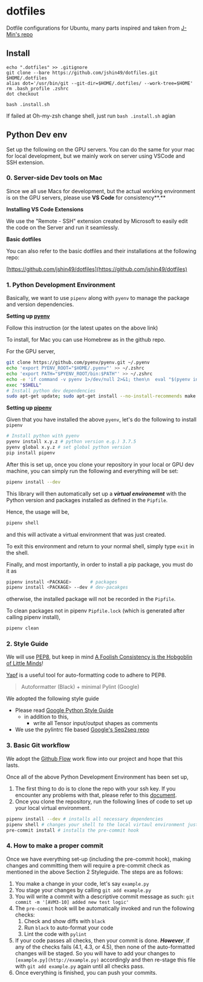 # dotfiles

Dotfile configurations for Ubuntu, many parts inspired and taken from [J-Min's repo](https://github.com/j-min/dotfiles)

## Install
```
echo ".dotfiles" >> .gitignore
git clone --bare https://github.com/jshin49/dotfiles.git $HOME/.dotfiles
alias dot='/usr/bin/git --git-dir=$HOME/.dotfiles/ --work-tree=$HOME'
rm .bash_profile .zshrc
dot checkout

bash .install.sh
```

If failed at Oh-my-zsh change shell, just run ```bash .install.sh``` agian


## Python Dev env 

Set up the following on the GPU servers. You can do the same for your mac for local development, but we mainly work on server using VSCode and SSH extension.

### 0. Server-side Dev tools on Mac

Since we all use Macs for development, but the actual working environment is on the GPU servers, please use **VS Code** for consistency**.**

**Installing VS Code Extensions**

We use the "Remote - SSH" extension created by Microsoft to easily edit the code on the Server and run it seamlessly.

**Basic dotfiles**

You can also refer to the basic dotfiles and their installations at the following repo:

[https://github.com/jshin49/dotfiles](https://github.com/jshin49/dotfiles)

### 1. Python Development Environment

Basically, we want to use `pipenv` along with `pyenv` to manage the package and version dependencies.

**Setting up [pyenv](https://github.com/pyenv/pyenv)**

Follow this instruction (or the latest upates on the above link)

To install, for Mac you can use Homebrew as in the github repo.

For the GPU server, 

```bash
git clone https://github.com/pyenv/pyenv.git ~/.pyenv
echo 'export PYENV_ROOT="$HOME/.pyenv"' >> ~/.zshrc
echo 'export PATH="$PYENV_ROOT/bin:$PATH"' >> ~/.zshrc
echo -e 'if command -v pyenv 1>/dev/null 2>&1; then\n  eval "$(pyenv init -)"\nfi' >> ~/.zshrc
exec "$SHELL"
# Install python dev dependencies
sudo apt-get update; sudo apt-get install --no-install-recommends make build-essential libssl-dev zlib1g-dev libbz2-dev libreadline-dev libsqlite3-dev wget curl llvm libncurses5-dev xz-utils tk-dev libxml2-dev libxmlsec1-dev libffi-dev liblzma-dev
```

**Setting up [pipenv](https://github.com/pypa/pipenv)**

Given that you have installed the above `pyenv`, let's do the following to install `pipenv`

```bash
# Install python with pyenv
pyenv install x.y.z # python version e.g.) 3.7.5
pyenv global x.y.z # set global python version
pip install pipenv
```

After this is set up, once you clone your repository in your local or GPU dev machine, you can simply run the following and everything will be set:

```bash
pipenv install --dev
```

This library will then automatically set up a ***virtual environemnt*** with the Python version and packages installed as defined in the `Pipfile`.

Hence, the usage will be,

```bash
pipenv shell
```

and this will activate a virtual environment that was just created.

To exit this environment and return to your normal shell, simply type `exit` in the shell.

Finally, and most importantly, in order to install a pip package, you must do it as 

```bash
pipenv install <PACKAGE>       # packages
pipenv install <PACKAGE> --dev # dev-pacakges
```

otherwise, the installed package will not be recorded in the `Pipfile`.

To clean packages not in pipenv `Pipfile.lock` (which is generated after calling pipenv install),

```bash
pipenv clean
```

### 2. Style Guide

We will use [PEP8](https://www.python.org/dev/peps/pep-0008/), but keep in mind [A Foolish Consistency is the Hobgoblin of Little Minds](https://www.python.org/dev/peps/pep-0008/#id15)!

[Yapf](https://github.com/google/yapf) is a useful tool for auto-formatting code to adhere to PEP8. 

> Autoformatter (Black) + minimal Pylint (Google)

We adopted the following style guide

- Please read [Google Python Style Guide](http://google.github.io/styleguide/pyguide.html)
    - in addition to this,
        - write all Tensor input/output shapes as comments
- We use the pylintrc file based [Google's Seq2seq repo](https://github.com/google/seq2seq/blob/master/pylintrc)

### 3. Basic Git workflow

We adopt the [Github Flow](https://guides.github.com/introduction/flow/) work flow into our project and hope that this lasts. 

Once all of the above Python Development Environment has been set up, 

1. The first thing to do is to clone the repo with your ssh key. If you encounter any problems with that, please refer to this [document](https://help.github.com/en/github/authenticating-to-github/connecting-to-github-with-ssh).
2. Once you clone the repository, run the following lines of code to set up your local virtual environment.

```bash
pipenv install --dev # installs all necessary dependencies
pipenv shell # changes your shell to the local virtaul environment just set up
pre-commit install # installs the pre-commit hook
```

### 4. How to make a proper commit

Once we have everything set-up (including the pre-commit hook), making changes and committing them will require a pre-commit check as mentioned in the above Section 2 Styleguide. The steps are as follows:

1. You make a change in your code, let's say `example.py`
2. You stage your changes by calling `git add example.py`
3. You will write a commit with a descriptive commit message as such:
`git commit -m '[AVM3-10] added new test logic'`
4. The `pre-commit` hook will be automatically invoked and run the following checks:
    1. Check and show diffs with `black`
    2. Run `black` to auto-format your code
    3. Lint the code with `pylint`
5. If your code passes all checks, then your commit is done. ***However***, if any of the checks fails (4.1, 4.3, or 4.5), then none of the auto-formatted changes will be staged. So you will have to add your changes to `[example.py](http://example.py)` accordingly and then re-stage this file with
`git add example.py` again until all checks pass.
6. Once everything is finished, you can push your commits.
